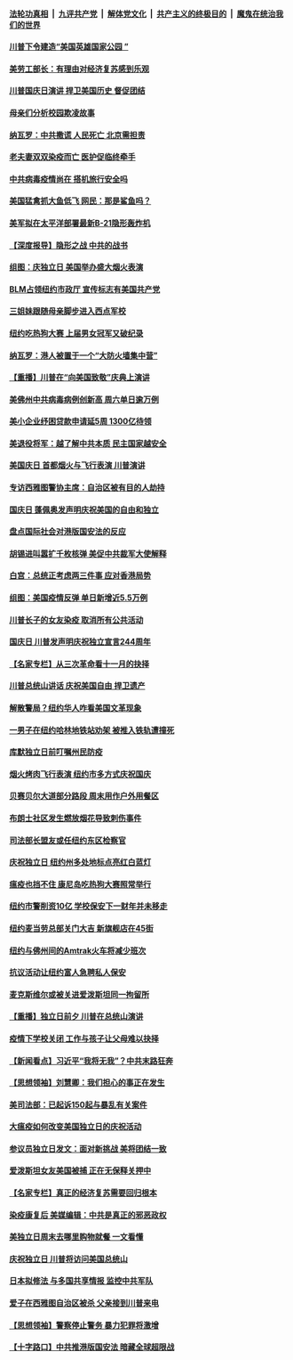 

####  [法轮功真相](../../../../basic/blob/master/README.md?t=07060502) &nbsp;|&nbsp; [九评共产党](../../../../9ping.md/blob/master/README.md?t=07060502) &nbsp;|&nbsp; [解体党文化](../../../../jtdwh.md/blob/master/README.md?t=07060502)  &nbsp;|&nbsp; [共产主义的终极目的](../../../../gczydzjmd.md/blob/master/README.md?t=07060502) &nbsp;|&nbsp; [魔鬼在统治我们的世界](../../../../mgztzwmdsj.md/blob/master/README.md?t=07060502) 

#### [川普下令建造“美国英雄国家公园 ”](../pages/nsc412/n12234559.md?t=07060502) 

#### [美劳工部长：有理由对经济复苏感到乐观](../pages/nsc412/n12234411.md?t=07060502) 

#### [川普国庆日演讲 捍卫美国历史 督促团结](../pages/nsc412/n12234287.md?t=07060502) 

#### [母亲们分析校园欺凌故事](../pages/nsc412/n12234307.md?t=07060502) 

#### [纳瓦罗：中共撒谎 人民死亡 北京需担责](../pages/nsc412/n12233467.md?t=07060502) 

#### [老夫妻双双染疫而亡 医护促临终牵手](../pages/nsc412/n12233242.md?t=07060502) 

#### [中共病毒疫情尚在 搭机旅行安全吗](../pages/nsc412/n12223530.md?t=07060502) 

#### [美国猛禽抓大鱼低飞 网民：那是鲨鱼吗？](../pages/nsc412/n12233469.md?t=07060502) 

#### [美军拟在太平洋部署最新B-21隐形轰炸机](../pages/nsc412/n12226255.md?t=07060502) 

#### [【深度报导】隐形之战 中共的战书](../pages/nsc412/n12200980.md?t=07060502) 

#### [组图：庆独立日 美国举办盛大烟火表演](../pages/nsc412/n12233243.md?t=07060502) 

#### [BLM占领纽约市政厅 宣传标志有美国共产党](../pages/nsc412/n12232836.md?t=07060502) 

#### [三姐妹跟随母亲脚步进入西点军校](../pages/nsc412/n12233081.md?t=07060502) 

#### [纽约吃热狗大赛 上届男女冠军又破纪录](../pages/nsc412/n12233123.md?t=07060502) 

#### [纳瓦罗：港人被置于一个“大防火墙集中营”](../pages/nsc412/n12233112.md?t=07060502) 

#### [【重播】川普在“向美国致敬”庆典上演讲](../pages/nsc412/n12232497.md?t=07060502) 

#### [美佛州中共病毒病例创新高 周六单日逾万例](../pages/nsc412/n12233110.md?t=07060502) 

#### [美小企业纾困贷款申请延5周 1300亿待领](../pages/nsc412/n12233039.md?t=07060502) 

#### [美退役将军：越了解中共本质 民主国家越安全](../pages/nsc412/n12232962.md?t=07060502) 

#### [美国庆日 首都烟火与飞行表演 川普演讲](../pages/nsc412/n12233006.md?t=07060502) 

#### [专访西雅图警协主席：自治区被有目的人劫持](../pages/nsc412/n12232937.md?t=07060502) 

#### [国庆日 蓬佩奥发声明庆祝美国的自由和独立](../pages/nsc412/n12232950.md?t=07060502) 

#### [盘点国际社会对港版国安法的反应](../pages/nsc412/n12232843.md?t=07060502) 

#### [胡锡进叫嚣扩千枚核弹 美促中共裁军大使解释](../pages/nsc412/n12231558.md?t=07060502) 

#### [白宫：总统正考虑两三件事 应对香港局势](../pages/nsc412/n12232772.md?t=07060502) 

#### [组图：美国疫情反弹 单日新增近5.5万例](../pages/nsc412/n12232063.md?t=07060502) 

#### [川普长子的女友染疫 取消所有公共活动](../pages/nsc412/n12232626.md?t=07060502) 

#### [国庆日 川普发声明庆祝独立宣言244周年](../pages/nsc412/n12232602.md?t=07060502) 

#### [【名家专栏】从三次革命看十一月的抉择](../pages/nsc412/n12231190.md?t=07060502) 

#### [川普总统山讲话 庆祝美国自由 捍卫遗产](../pages/nsc412/n12232405.md?t=07060502) 

#### [解散警局？纽约华人咋看美国文革现象](../pages/nsc412/n12231910.md?t=07060502) 

#### [一男子在纽约哈林地铁站劝架 被推入铁轨遭撞死](../pages/nsc412/n12231917.md?t=07060502) 

#### [库默独立日前叮嘱州民防疫](../pages/nsc412/n12231919.md?t=07060502) 

#### [烟火烤肉飞行表演 纽约市多方式庆祝国庆](../pages/nsc412/n12231922.md?t=07060502) 

#### [贝赛贝尔大道部分路段  周末用作户外用餐区](../pages/nsc412/n12231925.md?t=07060502) 

#### [布朗士社区发生燃放烟花导致刺伤事件](../pages/nsc412/n12231928.md?t=07060502) 

#### [司法部长盟友或任纽约东区检察官](../pages/nsc412/n12231930.md?t=07060502) 

#### [庆祝独立日   纽约州多处地标点亮红白蓝灯](../pages/nsc412/n12231933.md?t=07060502) 

#### [瘟疫也挡不住 康尼岛吃热狗大赛照常举行](../pages/nsc412/n12231938.md?t=07060502) 

#### [纽约市警削资10亿  学校保安下一财年并未移走](../pages/nsc412/n12231941.md?t=07060502) 

#### [纽约麦当劳总部关门大吉 新旗舰店在45街](../pages/nsc412/n12231945.md?t=07060502) 

#### [纽约与佛州间的Amtrak火车将减少班次](../pages/nsc412/n12231950.md?t=07060502) 

#### [抗议活动让纽约富人急聘私人保安](../pages/nsc412/n12231943.md?t=07060502) 

#### [麦克斯维尔或被关进爱泼斯坦同一拘留所](../pages/nsc412/n12231879.md?t=07060502) 

#### [【重播】独立日前夕 川普在总统山演讲](../pages/nsc412/n12230343.md?t=07060502) 

#### [疫情下学校关闭 工作与孩子让父母难以抉择](../pages/nsc412/n12231444.md?t=07060502) 

#### [【新闻看点】习近平“我将无我”？中共末路狂奔](../pages/nsc412/n12231315.md?t=07060502) 

#### [【思想领袖】刘慧卿：我们担心的事正在发生](../pages/nsc412/n12168811.md?t=07060502) 

#### [美司法部：已起诉150起与暴乱有关案件](../pages/nsc412/n12231497.md?t=07060502) 

#### [大瘟疫如何改变美国独立日的庆祝活动](../pages/nsc412/n12231363.md?t=07060502) 

#### [参议员独立日发文：面对新挑战 美将团结一致](../pages/nsc412/n12231261.md?t=07060502) 

#### [爱泼斯坦女友美国被捕 正在无保释关押中](../pages/nsc412/n12231157.md?t=07060502) 

#### [【名家专栏】真正的经济复苏需要回归根本](../pages/nsc412/n12230496.md?t=07060502) 

#### [染疫康复后 美媒编辑：中共是真正的邪恶政权](../pages/nsc412/n12231080.md?t=07060502) 

#### [美独立日周末去哪里购物就餐 一文看懂](../pages/nsc412/n12230982.md?t=07060502) 

#### [庆祝独立日 川普将访问美国总统山](../pages/nsc412/n12231027.md?t=07060502) 

#### [日本拟修法 与多国共享情报 监控中共军队](../pages/nsc412/n12230926.md?t=07060502) 

#### [爱子在西雅图自治区被杀 父亲接到川普来电](../pages/nsc412/n12230784.md?t=07060502) 

#### [【思想领袖】警察停止警务 暴力犯罪将激增](../pages/nsc412/n12230459.md?t=07060502) 

#### [【十字路口】中共推港版国安法 暗藏全球超限战](../pages/nsc412/n12229018.md?t=07060502) 

